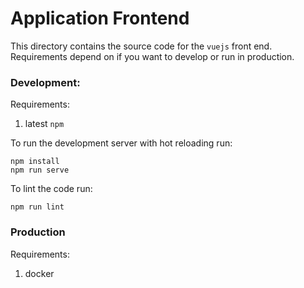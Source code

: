 # Application Frontend
This directory contains the source code for the `vuejs` front end. Requirements depend on if you want to develop or run in production.


### Development:
Requirements:
1) latest `npm`

To run the development server with hot reloading run:
```
npm install
npm run serve
```

To lint the code run:
```
npm run lint
```

### Production
Requirements:
1) docker
